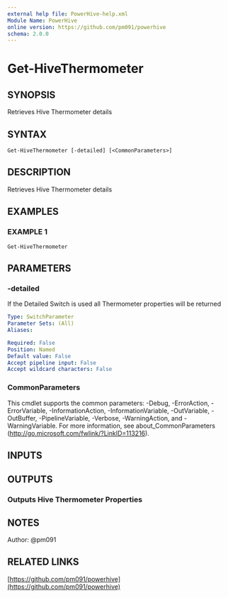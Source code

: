 ```yaml
---
external help file: PowerHive-help.xml
Module Name: PowerHive
online version: https://github.com/pm091/powerhive
schema: 2.0.0
---
```


# Get-HiveThermometer

## SYNOPSIS
Retrieves Hive Thermometer details

## SYNTAX

```
Get-HiveThermometer [-detailed] [<CommonParameters>]
```

## DESCRIPTION
Retrieves Hive Thermometer details

## EXAMPLES

### EXAMPLE 1
```
Get-HiveThermometer
```

## PARAMETERS

### -detailed
If the Detailed Switch is used all Thermometer properties will be returned

```yaml
Type: SwitchParameter
Parameter Sets: (All)
Aliases:

Required: False
Position: Named
Default value: False
Accept pipeline input: False
Accept wildcard characters: False
```

### CommonParameters
This cmdlet supports the common parameters: -Debug, -ErrorAction, -ErrorVariable, -InformationAction, -InformationVariable, -OutVariable, -OutBuffer, -PipelineVariable, -Verbose, -WarningAction, and -WarningVariable. For more information, see about_CommonParameters (http://go.microsoft.com/fwlink/?LinkID=113216).

## INPUTS

## OUTPUTS

### Outputs Hive Thermometer Properties

## NOTES
Author: @pm091

## RELATED LINKS

[https://github.com/pm091/powerhive](https://github.com/pm091/powerhive)


